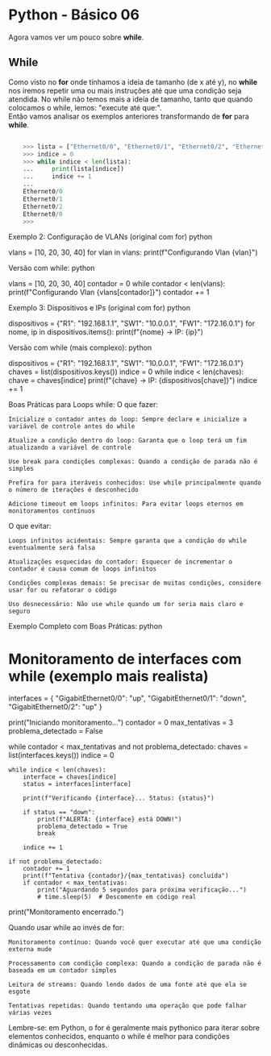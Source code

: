 # Python - Básico 06

Agora vamos ver um pouco sobre **while**. 

## While

Como visto no **for** onde tínhamos a ideia de tamanho (de x até y), no **while** nos iremos repetir uma ou mais instruções até que uma condição seja atendida. No while não temos mais a ideia de tamanho, tanto que quando colocamos o while, lemos: "execute até que:".  
Então vamos analisar os exemplos anteriores transformando de **for** para **while**.

```Python

    >>> lista = ["Ethernet0/0", "Ethernet0/1", "Ethernet0/2", "Ethernet0/0"]
    >>> indice = 0
    >>> while indice < len(lista):
    ...     print(lista[indice])
    ...     indice += 1
    ... 
    Ethernet0/0
    Ethernet0/1
    Ethernet0/2
    Ethernet0/0
    >>>
```

Exemplo 2: Configuração de VLANs (original com for)
python

vlans = [10, 20, 30, 40]
for vlan in vlans:
    print(f"Configurando Vlan {vlan}")

Versão com while:
python

vlans = [10, 20, 30, 40]
contador = 0
while contador < len(vlans):
    print(f"Configurando Vlan {vlans[contador]}")
    contador += 1

Exemplo 3: Dispositivos e IPs (original com for)
python

dispositivos = {"R1": "192.168.1.1", "SW1": "10.0.0.1", "FW1": "172.16.0.1"}
for nome, ip in dispositivos.items():
    print(f"{nome} -> IP: {ip}")

Versão com while (mais complexo):
python

dispositivos = {"R1": "192.168.1.1", "SW1": "10.0.0.1", "FW1": "172.16.0.1"}
chaves = list(dispositivos.keys())
indice = 0
while indice < len(chaves):
    chave = chaves[indice]
    print(f"{chave} -> IP: {dispositivos[chave]}")
    indice += 1

Boas Práticas para Loops while:
O que fazer:

    Inicialize o contador antes do loop: Sempre declare e inicialize a variável de controle antes do while

    Atualize a condição dentro do loop: Garanta que o loop terá um fim atualizando a variável de controle

    Use break para condições complexas: Quando a condição de parada não é simples

    Prefira for para iteráveis conhecidos: Use while principalmente quando o número de iterações é desconhecido

    Adicione timeout em loops infinitos: Para evitar loops eternos em monitoramentos contínuos

O que evitar:

    Loops infinitos acidentais: Sempre garanta que a condição do while eventualmente será falsa

    Atualizações esquecidas do contador: Esquecer de incrementar o contador é causa comum de loops infinitos

    Condições complexas demais: Se precisar de muitas condições, considere usar for ou refatorar o código

    Uso desnecessário: Não use while quando um for seria mais claro e seguro

Exemplo Completo com Boas Práticas:
python

# Monitoramento de interfaces com while (exemplo mais realista)
interfaces = {
    "GigabitEthernet0/0": "up",
    "GigabitEthernet0/1": "down",
    "GigabitEthernet0/2": "up"
}

print("Iniciando monitoramento...")
contador = 0
max_tentativas = 3
problema_detectado = False

while contador < max_tentativas and not problema_detectado:
    chaves = list(interfaces.keys())
    indice = 0
    
    while indice < len(chaves):
        interface = chaves[indice]
        status = interfaces[interface]
        
        print(f"Verificando {interface}... Status: {status}")
        
        if status == "down":
            print(f"ALERTA: {interface} está DOWN!")
            problema_detectado = True
            break
            
        indice += 1
    
    if not problema_detectado:
        contador += 1
        print(f"Tentativa {contador}/{max_tentativas} concluída")
        if contador < max_tentativas:
            print("Aguardando 5 segundos para próxima verificação...")
            # time.sleep(5)  # Descomente em código real

print("Monitoramento encerrado.")

Quando usar while ao invés de for:

    Monitoramento contínuo: Quando você quer executar até que uma condição externa mude

    Processamento com condição complexa: Quando a condição de parada não é baseada em um contador simples

    Leitura de streams: Quando lendo dados de uma fonte até que ela se esgote

    Tentativas repetidas: Quando tentando uma operação que pode falhar várias vezes

Lembre-se: em Python, o for é geralmente mais pythonico para iterar sobre elementos conhecidos, enquanto o while é melhor para condições dinâmicas ou desconhecidas.